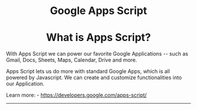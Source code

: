 <h1 align="center">Google Apps Script</h1>

<h1 align="center">What is Apps Script?</h1>

With Apps Script we can power our favorite Google Applications -- such as Gmail, Docs, Sheets, Maps, Calendar, Drive and more.

Apps Script lets us do more with standard Google Apps, which is all powered by Javascript. We can create and customize functionalities into our Application.

Learn more:
	- https://developers.google.com/apps-script/

<hr>
